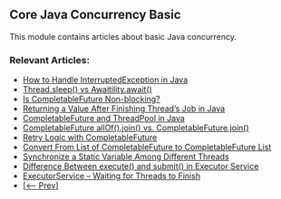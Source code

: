 ## Core Java Concurrency Basic

This module contains articles about basic Java concurrency.

### Relevant Articles: 

- [How to Handle InterruptedException in Java](https://www.baeldung.com/java-interrupted-exception)
- [Thread.sleep() vs Awaitility.await()](https://www.baeldung.com/java-thread-sleep-vs-awaitility-await)
- [Is CompletableFuture Non-blocking?](https://www.baeldung.com/java-completablefuture-non-blocking)
- [Returning a Value After Finishing Thread’s Job in Java](https://www.baeldung.com/java-return-value-after-thread-finish)
- [CompletableFuture and ThreadPool in Java](https://www.baeldung.com/java-completablefuture-threadpool)
- [CompletableFuture allOf().join() vs. CompletableFuture.join()](https://www.baeldung.com/java-completablefuture-allof-join)
- [Retry Logic with CompletableFuture](https://www.baeldung.com/java-completablefuture-retry-logic)
- [Convert From List of CompletableFuture to CompletableFuture List](https://www.baeldung.com/java-completablefuture-list-convert)
- [Synchronize a Static Variable Among Different Threads](https://www.baeldung.com/java-synchronize-static-variable-different-threads)
- [Difference Between execute() and submit() in Executor Service](https://www.baeldung.com/java-execute-vs-submit-executor-service)
- [ExecutorService – Waiting for Threads to Finish](https://www.baeldung.com/java-executor-wait-for-threads)
- [[<-- Prev]](../core-java-concurrency-basic-2)
